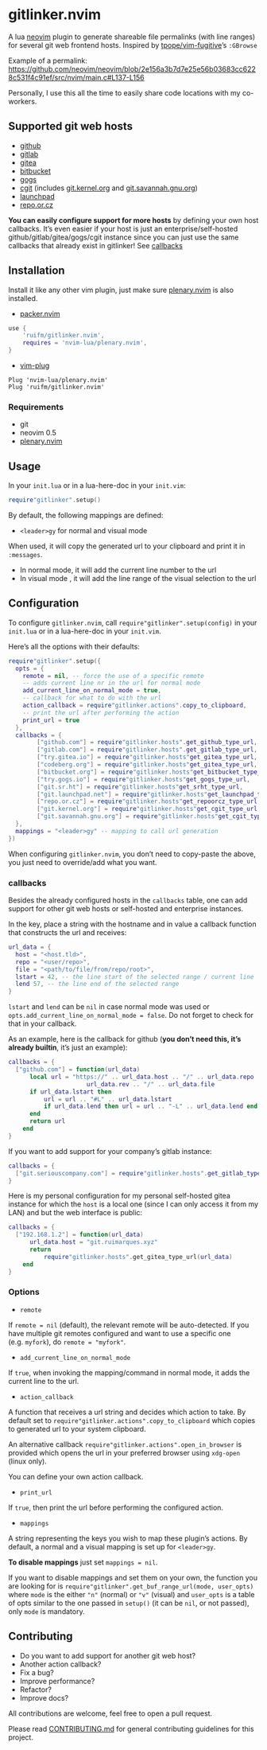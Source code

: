 # gitlinker.nvim

A lua [neovim](https://github.com/neovim/neovim) plugin to generate
shareable file permalinks (with line ranges) for several git web
frontend hosts. Inspired by
[tpope/vim-fugitive](https://github.com/tpope/vim-fugitive)’s `:GBrowse`

Example of a permalink:
<https://github.com/neovim/neovim/blob/2e156a3b7d7e25e56b03683cc6228c531f4c91ef/src/nvim/main.c#L137-L156>

Personally, I use this all the time to easily share code locations with
my co-workers.

## Supported git web hosts

- [github](https://github.com)
- [gitlab](https://gitlab.com)
- [gitea](https://try.gitea.io)
- [bitbucket](https://bitbucket.org)
- [gogs](https://gogs.io)
- [cgit](https://git.zx2c4.com/cgit) (includes
  [git.kernel.org](https://git.kernel.org) and
  [git.savannah.gnu.org](http://git.savannah.gnu.org))
- [launchpad](https://launchpad.net)
- [repo.or.cz](https://repo.or.cz)

**You can easily configure support for more hosts** by defining your own
host callbacks. It’s even easier if your host is just an
enterprise/self-hosted github/gitlab/gitea/gogs/cgit instance since you
can just use the same callbacks that already exist in gitlinker! See
[callbacks](#callbacks)

## Installation

Install it like any other vim plugin, just make sure
[plenary.nvim](https://github.com/nvim-lua/plenary.nvim) is also
installed.

- [packer.nvim](https://github.com/wbthomason/packer.nvim)

``` lua
use {
    'ruifm/gitlinker.nvim',
    requires = 'nvim-lua/plenary.nvim',
}
```

- [vim-plug](https://github.com/junegunn/vim-plug)

``` vim
Plug 'nvim-lua/plenary.nvim'
Plug 'ruifm/gitlinker.nvim'
```

### Requirements

- git
- neovim 0.5
- [plenary.nvim](https://github.com/nvim-lua/plenary.nvim)

## Usage

In your `init.lua` or in a lua-here-doc in your `init.vim`:

``` lua
require"gitlinker".setup()
```

By default, the following mappings are defined:

- `<leader>gy` for normal and visual mode

When used, it will copy the generated url to your clipboard and print it
in `:messages`.

- In normal mode, it will add the current line number to the url
- In visual mode , it will add the line range of the visual selection to
  the url

## Configuration

To configure `gitlinker.nvim`, call `require"gitlinker".setup(config)`
in your `init.lua` or in a lua-here-doc in your `init.vim`.

Here’s all the options with their defaults:

``` lua
require"gitlinker".setup({
  opts = {
    remote = nil, -- force the use of a specific remote
    -- adds current line nr in the url for normal mode
    add_current_line_on_normal_mode = true,
    -- callback for what to do with the url
    action_callback = require"gitlinker.actions".copy_to_clipboard,
    -- print the url after performing the action
    print_url = true
  },
  callbacks = {
        ["github.com"] = require"gitlinker.hosts".get_github_type_url,
        ["gitlab.com"] = require"gitlinker.hosts".get_gitlab_type_url,
        ["try.gitea.io"] = require"gitlinker.hosts"get_gitea_type_url,
        ["codeberg.org"] = require"gitlinker.hosts"get_gitea_type_url,
        ["bitbucket.org"] = require"gitlinker.hosts"get_bitbucket_type_url,
        ["try.gogs.io"] = require"gitlinker.hosts"get_gogs_type_url,
        ["git.sr.ht"] = require"gitlinker.hosts"get_srht_type_url,
        ["git.launchpad.net"] = require"gitlinker.hosts"get_launchpad_type_url,
        ["repo.or.cz"] = require"gitlinker.hosts"get_repoorcz_type_url,
        ["git.kernel.org"] = require"gitlinker.hosts"get_cgit_type_url,
        ["git.savannah.gnu.org"] = require"gitlinker.hosts"get_cgit_type_url
  },
  mappings = "<leader>gy" -- mapping to call url generation
})
```

When configuring `gitlinker.nvim`, you don’t need to copy-paste the
above, you just need to override/add what you want.

### callbacks

Besides the already configured hosts in the `callbacks` table, one can
add support for other git web hosts or self-hosted and enterprise
instances.

In the key, place a string with the hostname and in value a callback
function that constructs the url and receives:

``` lua
url_data = {
  host = "<host.tld>",
  repo = "<user/repo>",
  file = "<path/to/file/from/repo/root>",
  lstart = 42, -- the line start of the selected range / current line
  lend 57, -- the line end of the selected range
}
```

`lstart` and `lend` can be `nil` in case normal mode was used or
`opts.add_current_line_on_normal_mode = false`. Do not forget to check
for that in your callback.

As an example, here is the callback for github (**you don’t need this,
it’s already builtin**, it’s just an example):

``` lua
callbacks = {
  ["github.com"] = function(url_data)
      local url = "https://" .. url_data.host .. "/" .. url_data.repo .. "/blob/" ..
                      url_data.rev .. "/" .. url_data.file
      if url_data.lstart then
          url = url .. "#L" .. url_data.lstart
          if url_data.lend then url = url .. "-L" .. url_data.lend end
      end
      return url
    end
}
```

If you want to add support for your company’s gitlab instance:

``` lua
callbacks = {
  ["git.seriouscompany.com"] = require"gitlinker.hosts".get_gitlab_type_url
}
```

Here is my personal configuration for my personal self-hosted gitea
instance for which the `host` is a local one (since I can only access it
from my LAN) and but the web interface is public:

``` lua
callbacks = {
  ["192.168.1.2"] = function(url_data)
      url_data.host = "git.ruimarques.xyz"
      return
          require"gitlinker.hosts".get_gitea_type_url(url_data)
    end
}
```

### Options

- `remote`

If `remote = nil` (default), the relevant remote will be auto-detected.
If you have multiple git remotes configured and want to use a specific
one (e.g. `myfork`), do `remote = "myfork"`.

- `add_current_line_on_normal_mode`

If `true`, when invoking the mapping/command in normal mode, it adds the
current line to the url.

- `action_callback`

A function that receives a url string and decides which action to take.
By default set to `require"gitlinker.actions".copy_to_clipboard` which
copies to generated url to your system clipboard.

An alternative callback `require"gitlinker.actions".open_in_browser` is
provided which opens the url in your preferred browser using `xdg-open`
(linux only).

You can define your own action callback.

- `print_url`

If `true`, then print the url before performing the configured action.

- `mappings`

A string representing the keys you wish to map these plugin’s actions.
By default, a normal and a visual mapping is set up for `<leader>gy`.

**To disable mappings** just set `mappings = nil`.

If you want to disable mappings and set them on your own, the function
you are looking for is
`require"gitlinker".get_buf_range_url(mode, user_opts)` where `mode` is
the either `"n"` (normal) or `"v"` (visual) and `user_opts` is a table
of opts similar to the one passed in `setup()` (it can be `nil`, or not
passed), only `mode` is mandatory.

## Contributing

- Do you want to add support for another git web host?
- Another action callback?
- Fix a bug?
- Improve performance?
- Refactor?
- Improve docs?

All contributions are welcome, feel free to open a pull request.

Please read [CONTRIBUTING.md](./CONTRIBUTING.md) for general
contributing guidelines for this project.
